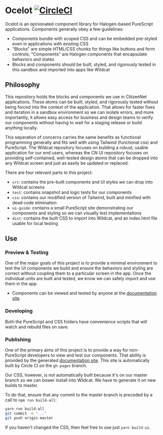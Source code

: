 # Ocelot [![CircleCI](https://circleci.com/gh/citizennet/purescript-ocelot.svg?style=badge)](https://circleci.com/gh/citizennet/purescript-ocelot)

Ocelot is an opinionated component library for Halogen-based PureScript applications. Components generally obey a few guidelines:

- Components bundle with scoped CSS and can be embedded pre-styled even in applications with existing CSS
- "Blocks" are simple HTML/CSS chunks for things like buttons and form controls; "Components" are Halogen components that encapsulate behaviors and states
- Blocks and components should be built, styled, and rigorously tested in this sandbox and imported into apps like Wildcat

## Philosophy

This repository holds the blocks and components we use in CitizenNet applications. These atoms can be built, styled, and rigorously tested without being forced into the context of the application. That allows for faster fixes and iteration in a sandbox environment so we can isolate errors, and more importantly, it allows easy access for business and design teams to verify our components without having to wait for a staging release or build anything locally.

This separation of concerns carries the same benefits as functional programming generally and fits well with using Tailwind (functional css) and PureScript. The Wildcat repository focuses on building a robust, usable application for our end users, whereas the CN UI repository focuses on providing self-contained, well-tested design atoms that can be dropped into any Wildcat screen and just as easily be updated or replaced.

There are four relevant parts to this project:

- `src`: contains the pre-built components and UI styles we can drop into Wildcat screens
- `test`: contains snapshot and logic tests for our components
- `css`: contains our modified version of Tailwind, built and minified with dead code elimination
- `ui-guide`: contains a small PureScript site demonstrating our components and styling so we can visually test implementations
- `dist`: contains the built CSS to import into Wildcat, and an index.html file usable for local testing


## Use

### Preview & Testing
One of the major goals of this project is to provide a minimal environment to test the UI components we build and ensure the behaviors and styling are correct without coupling them to a particular screen in the app. Once the individual units are built and tested, we know we can safely import and use them in the app.

- Components can be viewed and tested by anyone at the [documentation site](https://citizennet.github.io/purescript-ocelot).

### Developing
Both the PureScript and CSS folders have convenience scripts that will watch and rebuild files on save.

### Publishing
One of the primary aims of this project is to provide a way for non-PureScript developers to view and test our components. That ability is provided by the generated [documentation site](https://citizennet.github.io/purescript-ocelot/). This site is automatically built by Circle CI on the `gh-pages` branch. 

Our CSS, however, is not automatically built because it's on our master branch so we can bower install into Wildcat. We have to generate it on new builds to master.

To do that, ensure that any commit to the master branch is preceded by a call to `npm run build-all`:

```sh
yarn run build-all
git commit -m "..."
git push origin master
```

If you haven't changed the CSS, then feel free to use just `yarn build-ui`.
